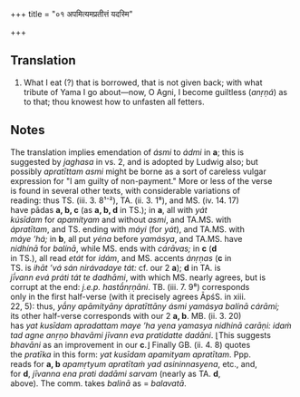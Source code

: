 +++
title = "०१ अपमित्यमप्रतीत्तं यदस्मि"

+++
## Translation
1. What I eat (?) that is borrowed, that is not given back; with what  
tribute of Yama I go about—now, O Agni, I become guiltless (*anṛṇá*) as  
to that; thou knowest how to unfasten all fetters.

## Notes
The translation implies emendation of *ásmi* to *ádmi* in **a**; this is  
suggested by *jaghasa* in vs. 2, and is adopted by Ludwig also; but  
possibly *apratīttam asmi* might be borne as a sort of careless vulgar  
expression for "I am guilty of non-payment." More or less of the verse  
is found in several other texts, with considerable variations of  
reading: thus TS. (iii. 3. 8¹⁻²), TA. (ii. 3. 1⁸), and MS. (iv. 14. 17)  
have pādas **a, b, c** (as **a, b, d** in TS.); in **a**, all with *yát  
kúsīdam* for *apamítyam* and without *asmi*, and TA.MS. with  
*ápratītam*, and TS. ending with *máyi* (for *yát*), and TA.MS. with  
*máye ’há;* in **b**, all put *yéna* before *yamásya*, and TA.MS. have  
*nidhínā* for *balínā*, while MS. ends with *cárāvas;* in **c** (**d**  
in TS.), all read *etát* for *idám*, and MS. accents *ánṛṇas* (**c** in  
TS. is *ihāt ’vá sán nirávadaye tát:* cf. our 2 **a**); **d** in TA. is  
*jī́vann evá práti tát te dadhāmi*, with which MS. nearly agrees, but is  
corrupt at the end: *j.e.p. hastā́nṛṇāni*. TB. (iii. 7. 9⁸) corresponds  
only in the first half-verse (with it precisely agrees ĀpśS. in xiii.  
22, 5): thus, *yā́ny apāmítyāny ápratīttāny ásmi yamásya balínā cárāmi;*  
its other half-verse corresponds with our 2 **a, b**. MB. (ii. 3. 20)  
has *yat kusīdam apradattam maye ’ha yena yamasya nidhinā carāṇi: idaṁ  
tad agne anṛṇo bhavāmi jīvann eva pratidatte dadāni*. ⌊This suggests  
*bhavāni* as an improvement in our **c**.⌋ Finally GB. (ii. 4. 8) quotes  
the *pratīka* in this form: *yat kusīdam apamityam apratītam*. Ppp.  
reads for **a, b** *apamṛtyum apratītaṁ yad asininnasyena*, etc., and,  
for **d**, *jīvanna ena prati dadāmi sarvam* (nearly as TA. **d**,  
above). The comm. takes *balinā* as = *balavatā*.
